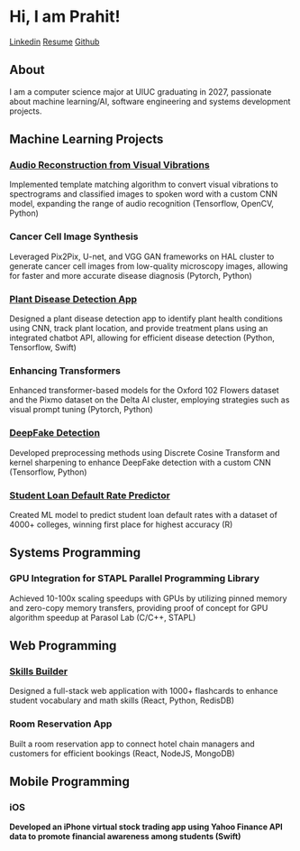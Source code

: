 <h1>Hi, I am Prahit! </h1>

<a href="https://www.linkedin.com/in/prahityaugand/"> Linkedin</a>
<a href="https://github.com/prahity/Portfolio/blob/main/PrahitResume.pdf"> Resume</a>
<a href="https://github.com/prahity"> Github</a>

<h2> About</h2>
<p>I am a computer science major at UIUC graduating in 2027, passionate about machine learning/AI, software engineering and systems development projects. </p>

<h2>Machine Learning Projects</h2>

<h3><a href ="https://github.com/prahity/Portfolio/blob/main/DigitalSemaphoreResearchPaper.pdf"> Audio Reconstruction from Visual Vibrations  </a></h3>
<p> Implemented template matching algorithm to convert visual vibrations to spectrograms and classified images to spoken word with a custom CNN model, expanding the range of audio recognition (Tensorflow, OpenCV, Python)</p>

<h3> Cancer Cell Image Synthesis</h3>
<p>Leveraged Pix2Pix, U-net, and VGG GAN frameworks on HAL cluster to generate cancer cell images from low-quality microscopy images, allowing for faster and more accurate disease diagnosis (Pytorch, Python)</p>

<h3><a href ="https://devpost.com/software/tensor-crop-tracker-tct-ai"> Plant Disease Detection App</a></h3>
<p>Designed a plant disease detection app to identify plant health conditions using CNN, track plant location, and provide treatment plans using an integrated chatbot API, allowing for efficient disease detection (Python, Tensorflow, Swift)</p>

<h3>Enhancing Transformers</h3>
<p>Enhanced transformer-based models for the Oxford 102 Flowers dataset and the Pixmo dataset on the Delta AI cluster, employing strategies such as visual prompt tuning (Pytorch, Python)<p>
  
<h3> <a href = "https://github.com/prahity/Portfolio/blob/main/DeepFakeDetectionResearchPaper.pdf">DeepFake Detection</a></h3>
<p>Developed preprocessing methods using Discrete Cosine Transform and kernel sharpening to enhance DeepFake detection with a custom CNN (Tensorflow, Python)</p>

<h3> <a href = "https://www.datascience4everyone.org/post/after-the-ap-data-science-champions-announced"> Student Loan Default Rate Predictor</a></h3>
<p> Created ML model to predict student loan default rates with a dataset of 4000+ colleges, winning first place for highest accuracy (R)</p>


<h2>Systems Programming </h2>

<h3>GPU Integration for STAPL Parallel Programming Library</h3>
<p>Achieved 10-100x scaling speedups with GPUs by utilizing pinned memory and zero-copy memory transfers, providing proof of concept for GPU algorithm speedup at Parasol Lab (C/C++, STAPL)


<h2>Web Programming</h2>

<h3> <a href = "https://github.com/prahity/VocabularyBuilder">Skills Builder </a> </h3>
<p> Designed a full-stack web application with 1000+ flashcards to enhance student vocabulary and math skills (React, Python, RedisDB)</p>

<h3>Room Reservation App </h3>
<p>Built a room reservation app to connect hotel chain managers and customers for efficient bookings (React, NodeJS, MongoDB) </p>


<h2>Mobile Programming</h2> 

<h3>iOS</h3> 
<b>Developed an iPhone virtual stock trading app using Yahoo Finance API data to promote financial awareness among students (Swift) </p>
